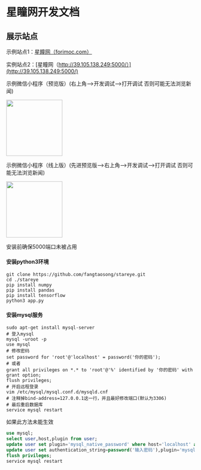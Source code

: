 # 星瞳网开发文档

## 展示站点

示例站点1：[星瞳网（forimoc.com）](https://forimoc.com/)

实例站点2：[星瞳网（http://39.105.138.249:5000/）](http://39.105.138.249:5000/)


示例微信小程序（预览版）(右上角——>开发调试——>打开调试 否则可能无法浏览新闻)

<img src="http://myimg2.constfrost.com//oi3M25CTa8ftzH1qCojqrBu6LdAc.jpg" width="150">

示例微信小程序（线上版）(先进预览版——>右上角——>开发调试——>打开调试 否则可能无法浏览新闻)

<img src="http://myimg2.constfrost.com//星瞳网.jpg" width="150">



安装前确保5000端口未被占用

#### 安装python3环境

```shell
git clone https://github.com/fangtaosong/stareye.git
cd ./stareye
pip install numpy
pip install pandas
pip install tensorflow
python3 app.py
```

#### 安装mysql服务

```shell
sudo apt-get install mysql-server
# 登入mysql
mysql -uroot -p
use mysql
# 修改密码
set password for 'root'@'localhost' = password('你的密码');
# 或者
grant all privileges on *.* to 'root'@'%' identified by '你的密码' with grant option;
flush privileges;
# 开启远程登录
vim /etc/mysql/mysql.conf.d/mysqld.cnf
# 注释掉bind-address=127.0.0.1这一行，并且最好修改端口(默认为3306)
# 最后重启数据库
service mysql restart
```

如果此方法未能生效

```sql
use mysql;
select user,host,plugin from user;
update user set plugin='mysql_native_password' where host='localhost' and user='root'
update user set authentication_string=password('输入密码'),plugin='mysql_native_password' where user='root';
flush privileges;
service mysql restart
```

